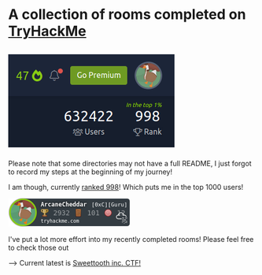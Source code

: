 # A collection of rooms completed on [TryHackMe](https://tryhackme.com)

![logo](/.assets/ArcaneCheddar_998.png)
---

Please note that some directories may not have a full README, I just forgot to record my steps at the beginning of my journey!


I am though, currently [ranked 998](https://tryhackme.com/p/ArcaneCheddar)! Which puts me in the top 1000 users!

![rank](/.assets/ArcaneCheddar.png)

I've put a lot more effort into my recently completed rooms! Please feel free to check those out

-->  Current latest is [Sweettooth inc. CTF!](https://github.com/Sma-Das/TryHackMe/tree/main/Sweettooth_inc)

